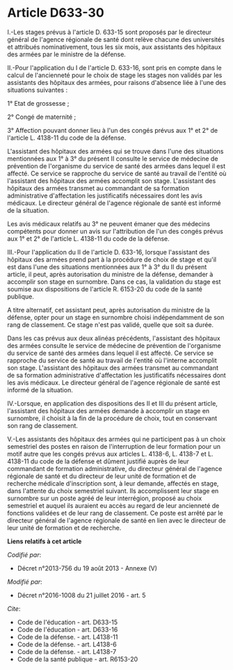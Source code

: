 # Article D633-30

I.-Les stages prévus à l'article D. 633-15 sont proposés par le directeur général de l'agence régionale de santé dont relève
chacune des universités et attribués nominativement, tous les six mois, aux assistants des hôpitaux des armées par le
ministre de la défense. 

II.-Pour l'application du I de l'article D. 633-16, sont pris en compte dans le calcul de l'ancienneté pour le choix de stage
les stages non validés par les assistants des hôpitaux des armées, pour raisons d'absence liée à l'une des situations
suivantes : 

1° Etat de grossesse ; 

2° Congé de maternité ; 

3° Affection pouvant donner lieu à l'un des congés prévus aux 1° et 2° de l'article L. 4138-11 du code de la défense. 

L'assistant des hôpitaux des armées qui se trouve dans l'une des situations mentionnées aux 1° à 3° du présent II consulte le
service de médecine de prévention de l'organisme du service de santé des armées dans lequel il est affecté. Ce service se
rapproche du service de santé au travail de l'entité où l'assistant des hôpitaux des armées accomplit son stage. L'assistant
des hôpitaux des armées transmet au commandant de sa formation administrative d'affectation les justificatifs nécessaires
dont les avis médicaux. Le directeur général de l'agence régionale de santé est informé de la situation. 

Les avis médicaux relatifs au 3° ne peuvent émaner que des médecins compétents pour donner un avis sur l'attribution de l'un
des congés prévus aux 1° et 2° de l'article L. 4138-11 du code de la défense. 

III.-Pour l'application du II de l'article D. 633-16, lorsque l'assistant des hôpitaux des armées prend part à la procédure
de choix de stage et qu'il est dans l'une des situations mentionnées aux 1° à 3° du II du présent article, il peut, après
autorisation du ministre de la défense, demander à accomplir son stage en surnombre. Dans ce cas, la validation du stage est
soumise aux dispositions de l'article R. 6153-20 du code de la santé publique. 

A titre alternatif, cet assistant peut, après autorisation du ministre de la défense, opter pour un stage en surnombre choisi
indépendamment de son rang de classement. Ce stage n'est pas validé, quelle que soit sa durée. 

Dans les cas prévus aux deux alinéas précédents, l'assistant des hôpitaux des armées consulte le service de médecine de
prévention de l'organisme du service de santé des armées dans lequel il est affecté. Ce service se rapproche du service de
santé au travail de l'entité où l'interne accomplit son stage. L'assistant des hôpitaux des armées transmet au commandant de
sa formation administrative d'affectation les justificatifs nécessaires dont les avis médicaux. Le directeur général de
l'agence régionale de santé est informé de la situation. 

IV.-Lorsque, en application des dispositions des II et III du présent article, l'assistant des hôpitaux des armées demande à
accomplir un stage en surnombre, il choisit à la fin de la procédure de choix, tout en conservant son rang de classement. 

V.-Les assistants des hôpitaux des armées qui ne participent pas à un choix semestriel des postes en raison de l'interruption
de leur formation pour un motif autre que les congés prévus aux articles L. 4138-6, L. 4138-7 et L. 4138-11 du code de la
défense et dûment justifié auprès de leur commandant de formation administrative, du directeur général de l'agence régionale
de santé et du directeur de leur unité de formation et de recherche médicale d'inscription sont, à leur demande, affectés en
stage, dans l'attente du choix semestriel suivant. Ils accomplissent leur stage en surnombre sur un poste agréé de leur
interrégion, proposé au choix semestriel et auquel ils auraient eu accès au regard de leur ancienneté de fonctions validées
et de leur rang de classement. Ce poste est arrêté par le directeur général de l'agence régionale de santé en lien avec le
directeur de leur unité de formation et de recherche.

**Liens relatifs à cet article**

_Codifié par_:

  - Décret n°2013-756 du 19 août 2013 -  Annexe (V)

_Modifié par_:

  - Décret n°2016-1008 du 21 juillet 2016 - art. 5

_Cite_:

  - Code de l'éducation - art. D633-15
  - Code de l'éducation - art. D633-16
  - Code de la défense. - art. L4138-11
  - Code de la défense. - art. L4138-6
  - Code de la défense. - art. L4138-7
  - Code de la santé publique - art. R6153-20
